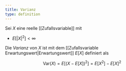 ```yaml
---
title: Varianz
type: definition
---
```


Sei $X$ eine reelle [[Zufallsvariable]] mit
- $E[|X|^2] \lt \infty$

Die *Varianz* von $X$ ist mit dem [[Zufallsvariable Erwartungswert|Erwartungswert]] $E[X]$ definiert als

$$
	\text{Var}(X) = E[(X - E[X])^2] = E[X^2] - E[X]^2
$$